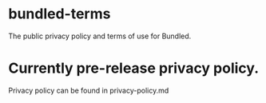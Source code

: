 # bundled-terms
 The public privacy policy and terms of use for Bundled.

 # Currently pre-release privacy policy.

 Privacy policy can be found in privacy-policy.md
 